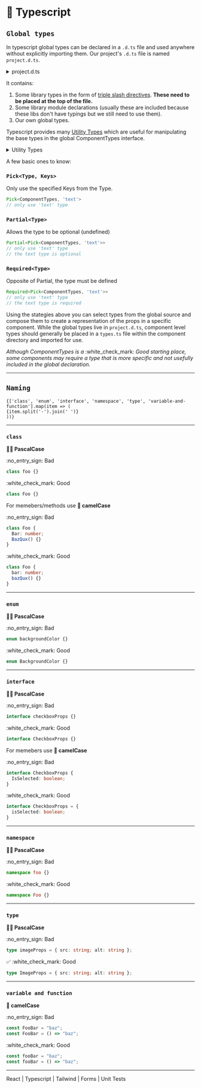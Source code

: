 # 📼 Typescript

## `Global types`

In typescript global types can be declared in a `.d.ts` file and used anywhere without explicitly importing them. Our project's `.d.ts` file is named `project.d.ts`.



<details>

<summary>project.d.ts</summary>

```typescript
enum GlobalConfigKey {
  ApigeeServiceHost,
  ApigeeServiceHostCC,
  ApiHost,
  AppInsightsKey,
  SITECORE_API_KEY,
  GoogleTagManagerId,
}

type GlobalConfig = {
  [key in keyof typeof GlobalConfigKey]?: string;
};

interface Window {
  globalConfig: GlobalConfig;
  angular?: any;
}

declare let globalConfig: GlobalConfig;

declare namespace JSS {
  import('@sitecore-jss/sitecore-jss-react');
  import { Text } from '@sitecore-jss/sitecore-jss-react';

  type Field<
    Component extends (...args: any) => any,
    Key extends Parameters<Component>[0] = 'field'
  > = Pick<Parameters<Component>[0], Key>[Key];

  export type LinkField = {
    value: {
      [K in
        | 'href'
        | 'id'
        | 'querystring'
        | 'text'
        | 'title'
        | 'target'
        | 'class'
        | 'url'
        | 'linktype']?: string;
    };
    editable?: string;
    editableFirstPart?: string;
    editableLastPart?: string;
  };

  type ImageField = {
    value?: {
      [K in 'alt' | 'height' | 'src' | 'width']?: string;
    };
    editable?: string;
  };

  type TextField = Field<typeof Text>;

  export type { LinkField, ImageField, TextField };
}

```

</details>

It contains:

1. Some library types in the form of [triple slash directives](https://www.typescriptlang.org/docs/handbook/triple-slash-directives.html). **These need to be placed at the top of the file.**
2. Some library module declarations (usually these are included because these libs don't have typings but we still need to use them).
3. Our own global types.

Typescript provides many [Utility Types](https://www.typescriptlang.org/docs/handbook/utility-types.html) which are useful for manipulating the base types in the global ComponentTypes interface.



<details>

<summary>Utility Types</summary>

## TypeScript: Documentation - Utility Types

### Excerpt

Types which are globally included in TypeScript

***

TypeScript provides several utility types to facilitate common type transformations. These utilities are available globally.

### `Partial<Type>`

Released:\
[2.1](https://www.typescriptlang.org/docs/handbook/release-notes/typescript-2-1.html#partial-readonly-record-and-pick)

Constructs a type with all properties of `Type` set to optional. This utility will return a type that represents all subsets of a given type.

**Example**

```
tsinterface Todo {  title: string;  description: string;}function updateTodo(todo: Todo, fieldsToUpdate: Partial<Todo>) {  return { ...todo, ...fieldsToUpdate };}const todo1 = {  title: "organize desk",  description: "clear clutter",};const todo2 = updateTodo(todo1, {  description: "throw out trash",});Try
```

### `Required<Type>`

Released:\
[2.8](https://www.typescriptlang.org/docs/handbook/release-notes/typescript-2-8.html#improved-control-over-mapped-type-modifiers)

Constructs a type consisting of all properties of `Type` set to required. The opposite of [`Partial`](https://www.typescriptlang.org/docs/handbook/utility-types.html#partialtype).

**Example**

```
tsinterface Props {  a?: number;  b?: string;}const obj: Props = { a: 5 };const obj2: Required<Props> = { a: 5 };Property 'b' is missing in type '{ a: number; }' but required in type 'Required<Props>'.2741Property 'b' is missing in type '{ a: number; }' but required in type 'Required<Props>'.Try
```

### `Readonly<Type>`

Released:\
[2.1](https://www.typescriptlang.org/docs/handbook/release-notes/typescript-2-1.html#partial-readonly-record-and-pick)

Constructs a type with all properties of `Type` set to `readonly`, meaning the properties of the constructed type cannot be reassigned.

**Example**

```
tsinterface Todo {  title: string;}const todo: Readonly<Todo> = {  title: "Delete inactive users",};todo.title = "Hello";Cannot assign to 'title' because it is a read-only property.2540Cannot assign to 'title' because it is a read-only property.Try
```

This utility is useful for representing assignment expressions that will fail at runtime (i.e. when attempting to reassign properties of a [frozen object](https://developer.mozilla.org/docs/Web/JavaScript/Reference/Global\_Objects/Object/freeze)).

**`Object.freeze`**

```
tsfunction freeze<Type>(obj: Type): Readonly<Type>;
```

### `Record<Keys, Type>`

Released:\
[2.1](https://www.typescriptlang.org/docs/handbook/release-notes/typescript-2-1.html#partial-readonly-record-and-pick)

Constructs an object type whose property keys are `Keys` and whose property values are `Type`. This utility can be used to map the properties of a type to another type.

**Example**

```
tsinterface CatInfo {  age: number;  breed: string;}type CatName = "miffy" | "boris" | "mordred";const cats: Record<CatName, CatInfo> = {  miffy: { age: 10, breed: "Persian" },  boris: { age: 5, breed: "Maine Coon" },  mordred: { age: 16, breed: "British Shorthair" },};cats.boris; const cats: Record<CatName, CatInfo>Try
```

### `Pick<Type, Keys>`

Released:\
[2.1](https://www.typescriptlang.org/docs/handbook/release-notes/typescript-2-1.html#partial-readonly-record-and-pick)

Constructs a type by picking the set of properties `Keys` (string literal or union of string literals) from `Type`.

**Example**

```
tsinterface Todo {  title: string;  description: string;  completed: boolean;}type TodoPreview = Pick<Todo, "title" | "completed">;const todo: TodoPreview = {  title: "Clean room",  completed: false,};todo; const todo: TodoPreviewTry
```

### `Omit<Type, Keys>`

Released:\
[3.5](https://www.typescriptlang.org/docs/handbook/release-notes/typescript-3-5.html#the-omit-helper-type)

Constructs a type by picking all properties from `Type` and then removing `Keys` (string literal or union of string literals).

**Example**

```
tsinterface Todo {  title: string;  description: string;  completed: boolean;  createdAt: number;}type TodoPreview = Omit<Todo, "description">;const todo: TodoPreview = {  title: "Clean room",  completed: false,  createdAt: 1615544252770,};todo; const todo: TodoPreviewtype TodoInfo = Omit<Todo, "completed" | "createdAt">;const todoInfo: TodoInfo = {  title: "Pick up kids",  description: "Kindergarten closes at 5pm",};todoInfo;   const todoInfo: TodoInfoTry
```

### `Exclude<UnionType, ExcludedMembers>`

Released:\
[2.8](https://www.typescriptlang.org/docs/handbook/release-notes/typescript-2-8.html#predefined-conditional-types)

Constructs a type by excluding from `UnionType` all union members that are assignable to `ExcludedMembers`.

**Example**

```
tstype T0 = Exclude<"a" | "b" | "c", "a">;     type T0 = "b" | "c"type T1 = Exclude<"a" | "b" | "c", "a" | "b">;     type T1 = "c"type T2 = Exclude<string | number | (() => void), Function>;     type T2 = string | numberTry
```

Released:\
[2.8](https://www.typescriptlang.org/docs/handbook/release-notes/typescript-2-8.html#predefined-conditional-types)

Constructs a type by extracting from `Type` all union members that are assignable to `Union`.

**Example**

```
tstype T0 = Extract<"a" | "b" | "c", "a" | "f">;     type T0 = "a"type T1 = Extract<string | number | (() => void), Function>;     type T1 = () => voidTry
```

### `NonNullable<Type>`

Released:\
[2.8](https://www.typescriptlang.org/docs/handbook/release-notes/typescript-2-8.html#predefined-conditional-types)

Constructs a type by excluding `null` and `undefined` from `Type`.

**Example**

```
tstype T0 = NonNullable<string | number | undefined>;     type T0 = string | numbertype T1 = NonNullable<string[] | null | undefined>;     type T1 = string[]Try
```

### `Parameters<Type>`

Released:\
[3.1](https://github.com/microsoft/TypeScript/pull/26243)

Constructs a tuple type from the types used in the parameters of a function type `Type`.

**Example**

```
tsdeclare function f1(arg: { a: number; b: string }): void;type T0 = Parameters<() => string>;     type T0 = []type T1 = Parameters<(s: string) => void>;     type T1 = [s: string]type T2 = Parameters<<T>(arg: T) => T>;     type T2 = [arg: unknown]type T3 = Parameters<typeof f1>;     type T3 = [arg: {
    a: number;
    b: string;
}]type T4 = Parameters<any>;     type T4 = unknown[]type T5 = Parameters<never>;     type T5 = nevertype T6 = Parameters<string>;Type 'string' does not satisfy the constraint '(...args: any) => any'.2344Type 'string' does not satisfy the constraint '(...args: any) => any'.     type T6 = nevertype T7 = Parameters<Function>;Type 'Function' does not satisfy the constraint '(...args: any) => any'.
  Type 'Function' provides no match for the signature '(...args: any): any'.2344Type 'Function' does not satisfy the constraint '(...args: any) => any'.
  Type 'Function' provides no match for the signature '(...args: any): any'.     type T7 = neverTry
```

### `ConstructorParameters<Type>`

Released:\
[3.1](https://github.com/microsoft/TypeScript/pull/26243)

Constructs a tuple or array type from the types of a constructor function type. It produces a tuple type with all the parameter types (or the type `never` if `Type` is not a function).

**Example**

```
tstype T0 = ConstructorParameters<ErrorConstructor>;     type T0 = [message?: string]type T1 = ConstructorParameters<FunctionConstructor>;     type T1 = string[]type T2 = ConstructorParameters<RegExpConstructor>;     type T2 = [pattern: string | RegExp, flags?: string]type T3 = ConstructorParameters<any>;     type T3 = unknown[]type T4 = ConstructorParameters<Function>;Type 'Function' does not satisfy the constraint 'abstract new (...args: any) => any'.
  Type 'Function' provides no match for the signature 'new (...args: any): any'.2344Type 'Function' does not satisfy the constraint 'abstract new (...args: any) => any'.
  Type 'Function' provides no match for the signature 'new (...args: any): any'.     type T4 = neverTry
```

### `ReturnType<Type>`

Released:\
[2.8](https://www.typescriptlang.org/docs/handbook/release-notes/typescript-2-8.html#predefined-conditional-types)

Constructs a type consisting of the return type of function `Type`.

**Example**

```
tsdeclare function f1(): { a: number; b: string };type T0 = ReturnType<() => string>;     type T0 = stringtype T1 = ReturnType<(s: string) => void>;     type T1 = voidtype T2 = ReturnType<<T>() => T>;     type T2 = unknowntype T3 = ReturnType<<T extends U, U extends number[]>() => T>;     type T3 = number[]type T4 = ReturnType<typeof f1>;     type T4 = {
    a: number;
    b: string;
}type T5 = ReturnType<any>;     type T5 = anytype T6 = ReturnType<never>;     type T6 = nevertype T7 = ReturnType<string>;Type 'string' does not satisfy the constraint '(...args: any) => any'.2344Type 'string' does not satisfy the constraint '(...args: any) => any'.     type T7 = anytype T8 = ReturnType<Function>;Type 'Function' does not satisfy the constraint '(...args: any) => any'.
  Type 'Function' provides no match for the signature '(...args: any): any'.2344Type 'Function' does not satisfy the constraint '(...args: any) => any'.
  Type 'Function' provides no match for the signature '(...args: any): any'.     type T8 = anyTry
```

### `InstanceType<Type>`

Released:\
[2.8](https://www.typescriptlang.org/docs/handbook/release-notes/typescript-2-8.html#predefined-conditional-types)

Constructs a type consisting of the instance type of a constructor function in `Type`.

**Example**

```
tsclass C {  x = 0;  y = 0;}type T0 = InstanceType<typeof C>;     type T0 = Ctype T1 = InstanceType<any>;     type T1 = anytype T2 = InstanceType<never>;     type T2 = nevertype T3 = InstanceType<string>;Type 'string' does not satisfy the constraint 'abstract new (...args: any) => any'.2344Type 'string' does not satisfy the constraint 'abstract new (...args: any) => any'.     type T3 = anytype T4 = InstanceType<Function>;Type 'Function' does not satisfy the constraint 'abstract new (...args: any) => any'.
  Type 'Function' provides no match for the signature 'new (...args: any): any'.2344Type 'Function' does not satisfy the constraint 'abstract new (...args: any) => any'.
  Type 'Function' provides no match for the signature 'new (...args: any): any'.     type T4 = anyTry
```

### `ThisParameterType<Type>`

Released:\
[3.3](https://github.com/microsoft/TypeScript/pull/28920)

Extracts the type of the [this](https://www.typescriptlang.org/docs/handbook/functions.html#this-parameters) parameter for a function type, or [unknown](https://www.typescriptlang.org/docs/handbook/release-notes/typescript-3-0.html#new-unknown-top-type) if the function type has no `this` parameter.

**Example**

```
tsfunction toHex(this: Number) {  return this.toString(16);}function numberToString(n: ThisParameterType<typeof toHex>) {  return toHex.apply(n);}Try
```

### `OmitThisParameter<Type>`

Released:\
[3.3](https://github.com/microsoft/TypeScript/pull/28920)

Removes the [`this`](https://www.typescriptlang.org/docs/handbook/functions.html#this-parameters) parameter from `Type`. If `Type` has no explicitly declared `this` parameter, the result is simply `Type`. Otherwise, a new function type with no `this` parameter is created from `Type`. Generics are erased and only the last overload signature is propagated into the new function type.

**Example**

```
tsfunction toHex(this: Number) {  return this.toString(16);}const fiveToHex: OmitThisParameter<typeof toHex> = toHex.bind(5);console.log(fiveToHex());Try
```

### `ThisType<Type>`

Released:\
[2.3](https://github.com/microsoft/TypeScript/pull/14141)

This utility does not return a transformed type. Instead, it serves as a marker for a contextual [`this`](https://www.typescriptlang.org/docs/handbook/functions.html#this) type. Note that the [`noImplicitThis`](https://www.typescriptlang.org/tsconfig#noImplicitThis) flag must be enabled to use this utility.

**Example**

```
tstype ObjectDescriptor<D, M> = {  data?: D;  methods?: M & ThisType<D & M>; // Type of 'this' in methods is D & M};function makeObject<D, M>(desc: ObjectDescriptor<D, M>): D & M {  let data: object = desc.data || {};  let methods: object = desc.methods || {};  return { ...data, ...methods } as D & M;}let obj = makeObject({  data: { x: 0, y: 0 },  methods: {    moveBy(dx: number, dy: number) {      this.x += dx; // Strongly typed this      this.y += dy; // Strongly typed this    },  },});obj.x = 10;obj.y = 20;obj.moveBy(5, 5);Try
```

In the example above, the `methods` object in the argument to `makeObject` has a contextual type that includes `ThisType<D & M>` and therefore the type of [this](https://www.typescriptlang.org/docs/handbook/functions.html#this) in methods within the `methods` object is `{ x: number, y: number } & { moveBy(dx: number, dy: number): number }`. Notice how the type of the `methods` property simultaneously is an inference target and a source for the `this` type in methods.

The `ThisType<T>` marker interface is simply an empty interface declared in `lib.d.ts`. Beyond being recognized in the contextual type of an object literal, the interface acts like any empty interface.

### Intrinsic String Manipulation Types

#### `Uppercase<StringType>`

#### `Lowercase<StringType>`

#### `Capitalize<StringType>`

#### `Uncapitalize<StringType>`

To help with string manipulation around template string literals, TypeScript includes a set of types which can be used in string manipulation within the type system. You can find those in the [Template Literal Types](https://www.typescriptlang.org/docs/handbook/2/template-literal-types.html#uppercasestringtype) documentation.

</details>

A few basic ones to know:

### `Pick<Type, Keys>`

Only use the specified Keys from the Type.

```ts
Pick<ComponentTypes, 'text'>
// only use 'text' type
```

### `Partial<Type>`

Allows the type to be optional (undefined)

```ts
Partial<Pick<ComponentTypes, 'text'>>
// only use 'text' type
// the text type is optional
```

### `Required<Type>`

Opposite of Partial, the type must be defined

```ts
Required<Pick<ComponentTypes, 'text'>>
// only use 'text' type
// the text type is required
```

Using the stategies above you can select types from the global source and compose them to create a representation of the props in a specific component. While the global types live in `project.d.ts`, component level types should generally be placed in a `types.ts` file within the component directory and imported for use.

_Although ComponentTypes is a_ :white\_check\_mark: _Good starting place, some components may require a type that is more specific and not usefully included in the global declaration._

***

## `Naming`

```
{['class', 'enum', 'interface', 'namespace', 'type', 'variable-and-function'].map(item => (
{item.split('-').join(' ')}
))}
```

***

### `class`

**🧑‍🔬 PascalCase**

:no\_entry\_sign: Bad

```ts
class foo {}
```

:white\_check\_mark: Good

```ts
class Foo {}
```

For memebers/methods use **🐪 camelCase**

:no\_entry\_sign: Bad

```ts
class Foo {
  Bar: number;
  BazQux() {}
}
```

:white\_check\_mark: Good

```ts
class Foo {
  bar: number;
  bazQux() {}
}
```

***

### `enum`

**🧑‍🔬 PascalCase**

:no\_entry\_sign: Bad

```ts
enum backgroundColor {}
```

:white\_check\_mark: Good

```ts
enum BackgroundColor {}
```

***

### `interface`

**🧑‍🔬 PascalCase**

:no\_entry\_sign: Bad

```ts
interface checkboxProps {}
```

:white\_check\_mark: Good

```ts
interface CheckboxProps {}
```

For memebers use **🐪 camelCase**

:no\_entry\_sign: Bad

```ts
interface CheckboxProps {
  IsSelected: boolean;
}
```

:white\_check\_mark: Good

```ts
interface CheckboxProps = {
  isSelected: boolean;
}
```

***

### `namespace`

**🧑‍🔬 PascalCase**

:no\_entry\_sign: Bad

```ts
namespace foo {}
```

:white\_check\_mark: Good

```ts
namespace Foo {}
```

***

### `type`

**🧑‍🔬 PascalCase**

:no\_entry\_sign: Bad

```ts
type imageProps = { src: string; alt: string };
```

✅ :white\_check\_mark: Good

```ts
type ImageProps = { src: string; alt: string };
```

***

### `variable and function`

**🐪 camelCase**

:no\_entry\_sign: Bad

```ts
const FooBar = "baz";
const FooBar = () => "baz";
```

:white\_check\_mark: Good

```ts
const fooBar = "baz";
const fooBar = () => "baz";
```

***

React | Typescript | Tailwind | Forms | Unit Tests
